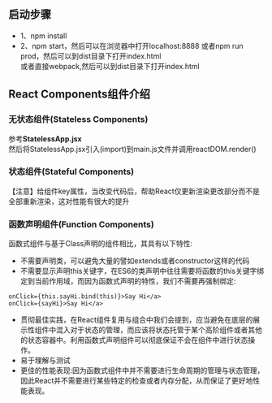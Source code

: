 ## 启动步骤
* 1、npm install
* 2、npm start，然后可以在浏览器中打开localhost:8888
或者npm run prod，然后可以到dist目录下打开index.html <br/>
或者直接webpack,然后可以到dist目录下打开index.html

## React Components组件介绍

### 无状态组件(Stateless Components)
参考**StatelessApp.jsx** <br/>
然后将StatelessApp.jsx引入(import)到main.js文件并调用reactDOM.render()

### 状态组件(Stateful Components)

【注意】给组件key属性，当改变代码后，帮助React仅更新渲染更改部分而不是全部重新渲染，这对性能有很大的提升

### 函数声明组件(Function Components)

函数式组件与基于Class声明的组件相比，其具有以下特性:

* 不需要声明类，可以避免大量的譬如extends或者constructor这样的代码
* 不需要显示声明this关键字，在ES6的类声明中往往需要将函数的this关键字绑定到当前作用域，而因为函数式声明的特性，我们不需要再强制绑定:
```
onClick={this.sayHi.bind(this)}>Say Hi</a>
onClick={sayHi}>Say Hi</a>
```
* 贯彻最佳实践，在React组件复用与组合中我们会提到，应当避免在底层的展示性组件中混入对于状态的管理，而应该将状态托管于某个高阶组件或者其他的状态容器中。利用函数式声明组件可以彻底保证不会在组件中进行状态操作。
* 易于理解与测试
* 更佳的性能表现:因为函数式组件中并不需要进行生命周期的管理与状态管理，因此React并不需要进行某些特定的检查或者内存分配，从而保证了更好地性能表现。
